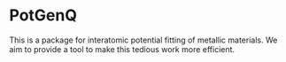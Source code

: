 # PotGenQ

This is a package for interatomic potential fitting of metallic materials. We aim to provide a tool to make this tedious work more efficient.
